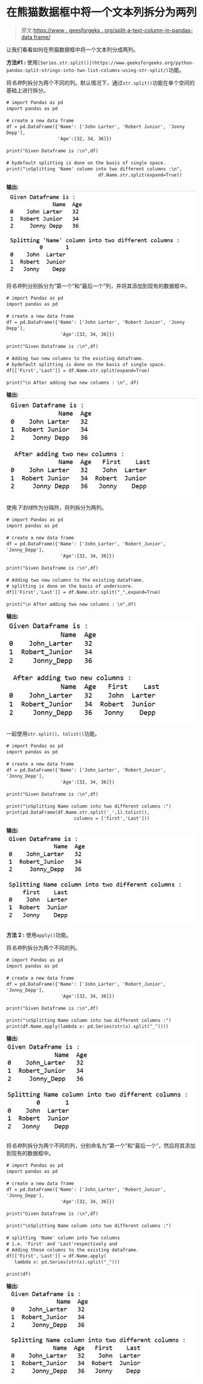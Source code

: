 # 在熊猫数据框中将一个文本列拆分为两列

> 原文:[https://www . geesforgeks . org/split-a-text-column-in-pandas-data frame/](https://www.geeksforgeeks.org/split-a-text-column-into-two-columns-in-pandas-dataframe/)

让我们看看如何在熊猫数据框中将一个文本列分成两列。

**方法#1 :** 使用`[Series.str.split()](https://www.geeksforgeeks.org/python-pandas-split-strings-into-two-list-columns-using-str-split/)`功能。

将*名称*列拆分为两个不同的列。默认情况下，通过`str.split()`功能在单个空间的基础上进行拆分。

```
# import Pandas as pd
import pandas as pd

# create a new data frame
df = pd.DataFrame({'Name': ['John Larter', 'Robert Junior', 'Jonny Depp'],
                   'Age':[32, 34, 36]})

print("Given Dataframe is :\n",df)

# bydefault splitting is done on the basis of single space.
print("\nSplitting 'Name' column into two different columns :\n",
                                  df.Name.str.split(expand=True))
```

**输出:**
![](img/af22a4d1c53a520fdfd798190d0c8046.png)

将*名称*列分别拆分为“第一个”和“最后一个”列，并将其添加到现有的数据框中。

```
# import Pandas as pd
import pandas as pd

# create a new data frame
df = pd.DataFrame({'Name': ['John Larter', 'Robert Junior', 'Jonny Depp'],
                    'Age':[32, 34, 36]})

print("Given Dataframe is :\n",df)

# Adding two new columns to the existing dataframe.
# bydefault splitting is done on the basis of single space.
df[['First','Last']] = df.Name.str.split(expand=True)

print("\n After adding two new columns : \n", df)
```

**输出:**
![](img/fbfb5c06ea6d83dabdc0cecf3a8f0a68.png)

使用*下划线*作为分隔符，将列拆分为两列。

```
# import Pandas as pd
import pandas as pd

# create a new data frame
df = pd.DataFrame({'Name': ['John_Larter', 'Robert_Junior', 'Jonny_Depp'],
                    'Age':[32, 34, 36]})

print("Given Dataframe is :\n",df)

# Adding two new columns to the existing dataframe.
# splitting is done on the basis of underscore.
df[['First','Last']] = df.Name.str.split("_",expand=True)

print("\n After adding two new columns : \n",df)
```

**输出:**
![](img/b3c3df26003e2c56bf6c4188a7f400b9.png)

一起使用`str.split()`、`tolist()`功能。

```
# import Pandas as pd
import pandas as pd

# create a new data frame
df = pd.DataFrame({'Name': ['John_Larter', 'Robert_Junior', 'Jonny_Depp'],
                    'Age':[32, 34, 36]})

print("Given Dataframe is :\n",df)

print("\nSplitting Name column into two different columns :") 
print(pd.DataFrame(df.Name.str.split('_',1).tolist(),
                         columns = ['first','Last']))
```

**输出:**
![](img/224a818887297b5c2c8176f8b880d7a8.png)

**方法 2 :** 使用`apply()`功能。

将*名称*列拆分为两个不同的列。

```
# import Pandas as pd
import pandas as pd

# create a new data frame
df = pd.DataFrame({'Name': ['John_Larter', 'Robert_Junior', 'Jonny_Depp'],
                    'Age':[32, 34, 36]})

print("Given Dataframe is :\n",df)

print("\nSplitting Name column into two different columns :") 
print(df.Name.apply(lambda x: pd.Series(str(x).split("_"))))
```

**输出:**
![](img/d790a411c414bcb3514ffb0afc09c590.png)

将*名称*列拆分为两个不同的列，分别命名为“第一个”和“最后一个”，然后将其添加到现有的数据框中。

```
# import Pandas as pd
import pandas as pd

# create a new data frame
df = pd.DataFrame({'Name': ['John_Larter', 'Robert_Junior', 'Jonny_Depp'],
                    'Age':[32, 34, 36]})

print("Given Dataframe is :\n",df)

print("\nSplitting Name column into two different columns :") 

# splitting 'Name' column into Two columns 
# i.e. 'First' and 'Last'respectively and 
# Adding these columns to the existing dataframe.
df[['First','Last']] = df.Name.apply(
   lambda x: pd.Series(str(x).split("_")))

print(df)
```

**输出:**
![](img/81ca33795c741f8fb48c06ca89c996c2.png)